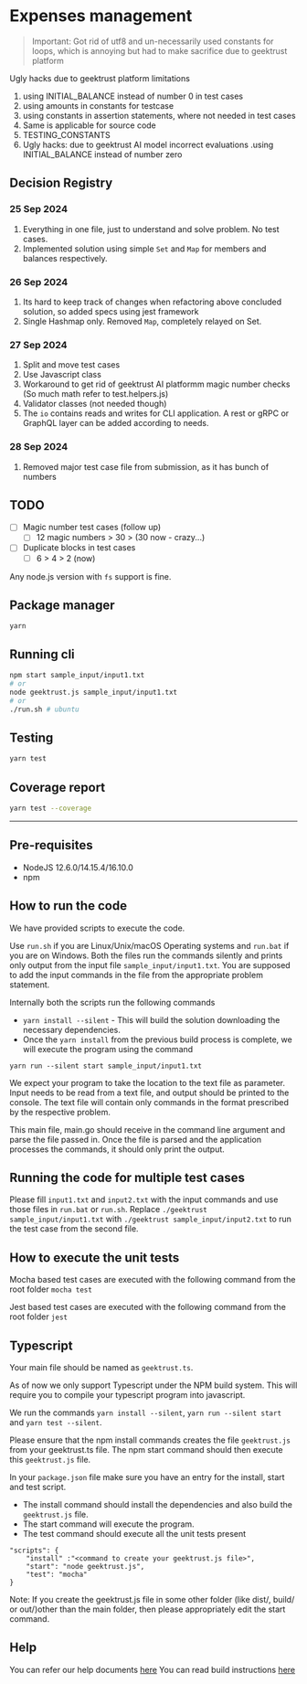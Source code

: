 # Expenses management

> Important: Got rid of utf8 and un-necessarily used constants for loops, which is annoying but had to make sacrifice due to geektrust platform

Ugly hacks due to geektrust platform limitations

1. using INITIAL_BALANCE instead of number 0 in test cases
2. using amounts in constants for testcase
3. using constants in assertion statements, where not needed in test cases 
4. Same is applicable for source code
5. TESTING_CONSTANTS
6. Ugly hacks: due to geektrust AI model incorrect evaluations .using INITIAL_BALANCE instead of number zero


## Decision Registry

### 25 Sep 2024

1. Everything in one file, just to understand and solve problem. No test cases.
2. Implemented solution using simple `Set` and `Map` for members and balances respectively.


### 26 Sep 2024

1. Its hard to keep track of changes when refactoring above concluded solution, so added specs using jest framework
2. Single Hashmap only. Removed `Map`, completely relayed on Set.

### 27 Sep 2024

1. Split and move test cases
2. Use Javascript class
3. Workaround to get rid of geektrust AI platformm magic number checks (So much math refer to test.helpers.js)
4. Validator classes (not needed though)
5. The `io` contains reads and writes for CLI application. A rest or gRPC or GraphQL layer can be added according to needs.

### 28 Sep 2024

1. Removed major test case file from submission, as it has bunch of numbers


## TODO

- [ ] Magic number test cases (follow up)
  - [ ] 12 magic numbers > 30 > (30 now - crazy...)
- [ ] Duplicate blocks in test cases 
  - [ ] 6 > 4 > 2 (now)

Any node.js version with `fs` support is fine.

## Package manager

`yarn`

## Running cli

```bash
npm start sample_input/input1.txt 
# or
node geektrust.js sample_input/input1.txt 
# or
./run.sh # ubuntu
```

## Testing

```bash
yarn test
```

## Coverage report

```bash
yarn test --coverage
```

---
## Pre-requisites
* NodeJS 12.6.0/14.15.4/16.10.0
* npm

## How to run the code

We have provided scripts to execute the code. 

Use `run.sh` if you are Linux/Unix/macOS Operating systems and `run.bat` if you are on Windows.  Both the files run the commands silently and prints only output from the input file `sample_input/input1.txt`. You are supposed to add the input commands in the file from the appropriate problem statement. 

Internally both the scripts run the following commands 

 * `yarn install --silent` - This will build the solution downloading the necessary dependencies.
 * Once the `yarn install` from the previous build process is complete, we will execute the program using the command

`yarn run --silent start sample_input/input1.txt`

We expect your program to take the location to the text file as parameter. Input needs to be read from a text file, and output should be printed to the console. The text file will contain only commands in the format prescribed by the respective problem.

This main file, main.go should receive in the command line argument and parse the file passed in. Once the file is parsed and the application processes the commands, it should only print the output.

 ## Running the code for multiple test cases

 Please fill `input1.txt` and `input2.txt` with the input commands and use those files in `run.bat` or `run.sh`. Replace `./geektrust sample_input/input1.txt` with `./geektrust sample_input/input2.txt` to run the test case from the second file. 

 ## How to execute the unit tests

 Mocha based test cases are executed with the following command from the root folder
`mocha test`

Jest based test cases are executed with the following command from the root folder
`jest`

## Typescript

Your main file should be named as `geektrust.ts`.

As of now we only support Typescript under the NPM build system. This will require you to compile your typescript program into javascript.

We run the commands `yarn install --silent`, `yarn run --silent start` and `yarn test --silent`.

Please ensure that the npm install commands creates the file `geektrust.js` from your geektrust.ts file. The npm start command should then execute this `geektrust.js` file.

In your `package.json` file make sure you have an entry for the install, start and test script.

* The install command should install the dependencies and also build the `geektrust.js` file.
* The start command will execute the program.
* The test command should execute all the unit tests present

```
"scripts": {
    "install" :"<command to create your geektrust.js file>",
    "start": "node geektrust.js",
    "test": "mocha"
}
```

Note: If you create the geektrust.js file in some other folder (like dist/, build/ or out/)other than the main folder, then please appropriately edit the start command.

## Help

You can refer our help documents [here](https://help.geektrust.com)
You can read build instructions [here](https://github.com/geektrust/coding-problem-artefacts/tree/master/NodeJS)